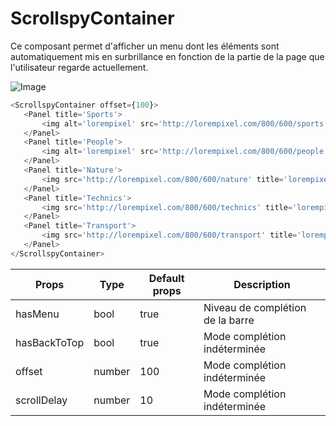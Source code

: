 # ScrollspyContainer

Ce composant permet d'afficher un menu dont les éléments sont automatiquement mis en surbrillance en fonction de la partie de la page que l'utilisateur regarde actuellement.

![Image](https://github.com/get-focus/focus-components/blob/doc-input-radio/src/scrollspy-container/example/capture.png?raw=true)


```javascript
<ScrollspyContainer offset={100}>
   <Panel title='Sports'>
       <img alt='lorempixel' src='http://lorempixel.com/800/600/sports' title='lorempixel' />
   </Panel>
   <Panel title='People'>
       <img alt='lorempixel' src='http://lorempixel.com/800/600/people' title='lorempixel' />
   </Panel>
   <Panel title='Nature'>
       <img src='http://lorempixel.com/800/600/nature' title='lorempixel' alt='lorempixel' />
   </Panel>
   <Panel title='Technics'>
       <img src='http://lorempixel.com/800/600/technics' title='lorempixel' alt='lorempixel' />
   </Panel>
   <Panel title='Transport'>
       <img src='http://lorempixel.com/800/600/transport' title='lorempixel' alt='lorempixel' />
   </Panel>
</ScrollspyContainer>
```

| Props | Type | Default props | Description |
|---|---|---|---|
| hasMenu | bool | true | Niveau de complétion de la barre |
| hasBackToTop | bool | true | Mode complétion indéterminée |
| offset | number | 100 | Mode complétion indéterminée |
| scrollDelay | number | 10 | Mode complétion indéterminée |
